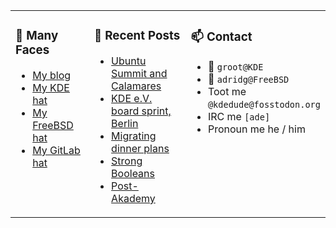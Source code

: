 
<table><tr>
  
<td valign="top" width="30%">
  
### 🙋 Many Faces

- [My blog](https://euroquis.nl/bobulate/)
- [My KDE hat](https://invent.kde.org/adridg)
- [My FreeBSD hat](https://wiki.freebsd.org/AdriaanDeGroot)
- [My GitLab hat](https://gitlab.com/adriaandegroot)
</td>

<td valign="top" width="40%">
  
### 💬 Recent Posts

<!-- BLOG-POST-LIST:START -->
- [Ubuntu Summit and Calamares](https://euroquis.nl//calamares/2023/01/21/ubuntu.html)
- [KDE e.V. board sprint, Berlin](https://euroquis.nl//kde/2022/12/01/board.html)
- [Migrating dinner plans](https://euroquis.nl//blabla/2022/11/29/foods.html)
- [Strong Booleans](https://euroquis.nl//blabla/2022/11/21/strong-bool.html)
- [Post-Akademy](https://euroquis.nl//kde/2022/11/20/akademy.html)
<!-- BLOG-POST-LIST:END -->
</td>

<td valign="top" width="30%">
  
### 📫 Contact

- 📧 `groot@KDE`
- 📧 `adridg@FreeBSD`
- Toot me `@kdedude@fosstodon.org`
- IRC me `[ade]`
- Pronoun me he / him
</td>

</tr></table>
